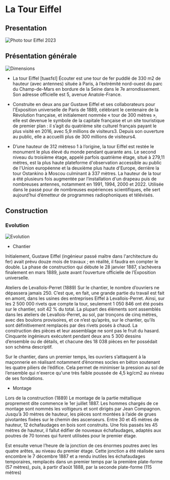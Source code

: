 # La Tour Eiffel

## Presentation
![Photo tour Eiffel 2023](https://upload.wikimedia.org/wikipedia/commons/a/a8/Tour_Eiffel_Wikimedia_Commons.jpg)

## Présentation générale

![Dimensions](https://upload.wikimedia.org/wikipedia/commons/thumb/1/10/Dimensions_Eiffel_Tower.svg/500px-Dimensions_Eiffel_Tower.svg.png)

- La tour Eiffel [tuʁɛfɛl] Écouter est une tour de fer puddlé de 330 m2 de hauteur (avec antennes) située à Paris, à l’extrémité nord-ouest du parc du Champ-de-Mars en bordure de la Seine dans le 7e arrondissement. Son adresse officielle est 5, avenue Anatole-France.

- Construite en deux ans par Gustave Eiffel et ses collaborateurs pour l'Exposition universelle de Paris de 1889, célébrant le centenaire de la Révolution française, et initialement nommée « tour de 300 mètres », elle est devenue le symbole de la capitale française et un site touristique de premier plan : il s’agit du quatrième site culturel français payant le plus visité en 2016, avec 5,9 millions de visiteurs3. Depuis son ouverture au public, elle a accueilli plus de 300 millions de visiteurs4.

- D’une hauteur de 312 mètreso 1 à l’origine, la tour Eiffel est restée le monument le plus élevé du monde pendant quarante ans. Le second niveau du troisième étage, appelé parfois quatrième étage, situé à 279,11 mètres, est la plus haute plateforme d'observation accessible au public de l'Union européenne et la deuxième plus haute d'Europe, derrière la tour Ostankino à Moscou culminant à 337 mètres. La hauteur de la tour a été plusieurs fois augmentée par l’installation d'un drapeau puis de nombreuses antennes, notamment en 1991, 1994, 2000 et 2022. Utilisée dans le passé pour de nombreuses expériences scientifiques, elle sert aujourd’hui d’émetteur de programmes radiophoniques et télévisés.


## Construction

### Evolution

![Evolution](https://www.slate.fr/sites/default/files/piqsels.com-id-fvlot.jpg)

- Chantier
  
Initialement, Gustave Eiffel (ingénieur passé maître dans l'architecture du fer) avait prévu douze mois de travaux ; en réalité, il faudra en compter le double. La phase de construction qui débute le 28 janvier 1887, s’achèvera finalement en mars 1889, juste avant l’ouverture officielle de l’Exposition universelle.


Ateliers de Levallois-Perret (1889)
Sur le chantier, le nombre d’ouvriers ne dépassera jamais 250. C’est que, en fait, une grande partie du travail est fait en amont, dans les usines des entreprises Eiffel à Levallois-Perret. Ainsi, sur les 2 500 000 rivets que compte la tour, seulement 1 050 846 ont été posés sur le chantier, soit 42 % du total. La plupart des éléments sont assemblés dans les ateliers de Levallois-Perret, au sol, par tronçons de cinq mètres, avec des boulons provisoires, et ce n’est qu’après, sur le chantier, qu’ils sont définitivement remplacés par des rivets posés à chaud. La construction des pièces et leur assemblage ne sont pas le fruit du hasard. Cinquante ingénieurs exécutent pendant deux ans 5 300 dessins d’ensemble ou de détails, et chacune des 18 038 pièces en fer possédait son schéma descriptif.

Sur le chantier, dans un premier temps, les ouvriers s’attaquent à la maçonnerie en réalisant notamment d’énormes socles en béton soutenant les quatre piliers de l’édifice. Cela permet de minimiser la pression au sol de l’ensemble qui n'exerce qu'une très faible poussée de 4,5 kg/cm2 au niveau de ses fondations.

- Montage

Lors de la construction (1889)
Le montage de la partie métallique proprement dite commence le 1er juillet 1887. Les hommes chargés de ce montage sont nommés les voltigeurs et sont dirigés par Jean Compagnon. Jusqu’à 30 mètres de hauteur, les pièces sont montées à l’aide de grues pivotantes fixées sur le chemin des ascenseurs. Entre 30 et 45 mètres de hauteur, 12 échafaudages en bois sont construits. Une fois passés les 45 mètres de hauteur, il fallut édifier de nouveaux échafaudages, adaptés aux poutres de 70 tonnes qui furent utilisées pour le premier étage.

Est ensuite venue l’heure de la jonction de ces énormes poutres avec les quatre arêtes, au niveau du premier étage. Cette jonction a été réalisée sans encombre le 7 décembre 1887 et a rendu inutiles les échafaudages temporaires, remplacés dans un premier temps par la première plate-forme (57 mètres), puis, à partir d’août 1888, par la seconde plate-forme (115 mètres)
